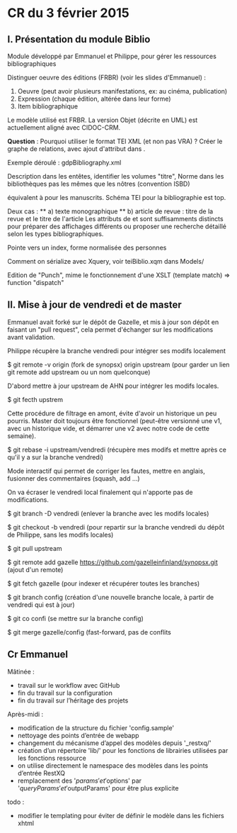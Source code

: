 # CR du 3 février 2015

## I. Présentation du module Biblio 

Module développé par Emmanuel et Philippe, pour gérer les ressources bibliographiques

Distinguer oeuvre des éditions (FRBR) (voir les slides d'Emmanuel) :
1. Oeuvre (peut avoir plusieurs manifestations, ex: au cinéma, publication)
2. Expression (chaque édition, altérée dans leur forme)
3. Item bibliographique 

Le modèle utilisé est FRBR. La version Objet (décrite en UML) est actuellement aligné avec CIDOC-CRM.

**Question** : Pourquoi utiliser le format TEI XML (et non pas VRA) ? Créer le graphe de relations, avec ajout d'attribut dans <listBibl><biblStruct>. 

Exemple déroulé : gdpBibliography.xml

Description dans les entêtes, identifier les volumes "titre",
Norme dans les bibliothèques pas les mêmes que les nôtres (convention ISBD)

<biblStruct> équivalent à <msItem> pour les manuscrits. Schéma TEI pour la bibliographie est top.

Deux cas :
** a) texte monographique <monogr>
** b) article de revue : titre de la revue et le titre de l'article
Les attributs de <monogr> et <analytic> sont suffisamments distincts pour préparer des affichages différents ou proposer une recherche détaillé selon les types bibliographiques.

Pointe vers un index, forme normalisée des personnes

Comment on sérialize avec Xquery, voir teiBiblio.xqm dans Models/

Edition de "Punch", mime le fonctionnement d'une XSLT (template match) => function "dispatch"

## II. Mise à jour de vendredi et de master

Emmanuel avait forké sur le dépôt de Gazelle, et mis à jour son dépôt en faisant un "pull request", cela permet d'échanger sur les modifications avant validation.

Philippe récupère la branche vendredi pour intégrer ses modifs localement

$ git remote -v
origin (fork de synopsx)
origin
upstream (pour garder un lien git remote add upstream ou un nom quelconque)

D'abord mettre à jour upstream de AHN pour intégrer les modifs locales.

$ git fecth upstrem

Cette procédure de filtrage en amont, évite d'avoir un historique un peu pourris. Master doit toujours être fonctionnel (peut-être versionné une v1, avec un historique vide, et démarrer une v2 avec notre code de cette semaine).

$ git rebase -i upstream/vendredi (récupère mes modifs et mettre après ce qu'il y a sur la branche vendredi)

Mode interactif qui permet de corriger les fautes, mettre en anglais, fusionner des commentaires (squash, add ...)

On va écraser le vendredi local finalement qui n'apporte pas de modifications.

$ git branch -D vendredi (enlever la branche avec les modifs locales)

$ git checkout -b vendredi (pour repartir sur la branche vendredi du dépôt de Philippe, sans les modifs locales)

$ git pull upstream

$ git remote add gazelle https://github.com/gazelleinfinland/synopsx.git (ajout d'un remote)

$ git fetch gazelle (pour indexer et récupérer toutes les branches)

$ git branch config (création d'une nouvelle branche locale, à partir de vendredi qui est à jour)

$ git co confi (se mettre sur la branche config)

$ git merge gazelle/config (fast-forward, pas de conflits


## Cr Emmanuel

  Mâtinée :
  - travail sur le workflow avec GitHub
  - fin du travail sur la configuration
  - fin du travail sur l’héritage des projets

  Après-midi :
  - modification de la structure du fichier 'config.sample'
  - nettoyage des points d’entrée de webapp
  - changement du mécanisme d’appel des modèles depuis '_restxq/'
  - création d’un répertoire 'lib/' pour les fonctions de librairies utilisées par les fonctions ressource
  - on utilise directement le namespace des modèles dans les points d’entrée RestXQ
  - remplacement des '$params' et '$options' par '$queryParams' et '$outputParams' pour être plus explicite


  todo :
  - modifier le templating pour éviter de définir le modèle dans les fichiers xhtml
